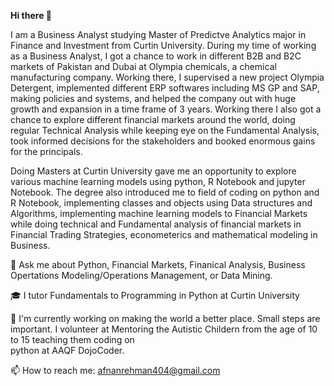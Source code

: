 **Hi there 👋**

I am a Business Analyst studying Master of Predictve Analytics major in Finance and Investment from Curtin University. During my time of working as a Business Analyst, I got a chance to work in different B2B and B2C markets of Pakistan and Dubai at Olympia chemicals, a chemical manufacturing company. Working there, I supervised a new project Olympia Detergent, implemented different ERP softwares including MS GP and SAP, making policies and systems, and helped the company out with huge growth and expansion in a time frame of 3 years. Working there I also got a chance to explore different financial markets around the world, doing regular Technical Analysis while keeping eye on the Fundamental Analysis, took informed decisions for the stakeholders and booked enormous gains for the principals.

Doing Masters at Curtin University gave me an opportunity to explore various machine learning models using python, R Notebook and jupyter Notebook.  The degree also introduced me to field of coding on python and R Notebook, implementing classes and objects using Data structures and Algorithms, implementing machine learning models to Financial Markets while doing technical and Fundamental analysis of financial markets in Financial Trading Strategies, econometerics and mathematical modeling in Business. 

💬 Ask me about Python, Financial Markets, Finanical Analysis, Business Opertations Modeling/Operations Management, or Data Mining.

🎓 I tutor Fundamentals to Programming in Python at Curtin University

🔭  I'm currently working on making the world a better place. Small steps are important. I volunteer at Mentoring the Autistic Childern from the age of 10 to 15 teaching them coding on     
    python at AAQF DojoCoder.

📫 How to reach me: afnanrehman404@gmail.com
